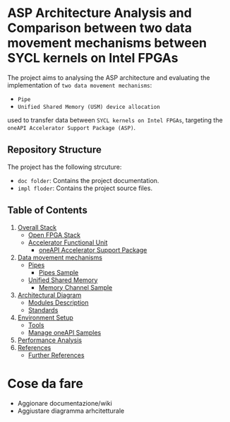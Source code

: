 # ASP Architecture Analysis and Comparison between two data movement mechanisms between SYCL kernels on Intel FPGAs
The project aims to analysing the ASP architecture and evaluating the implementation of `two data movement mechanisms`:
* `Pipe`
* `Unified Shared Memory (USM) device allocation`

used to transfer data between `SYCL kernels on Intel FPGAs`, targeting the `oneAPI Accelerator Support Package (ASP)`.

## Repository Structure 
The project has the following strcuture:
* `doc folder`: Contains the project documentation.
* `impl floder`: Contains the project source files.

## Table of Contents
1. [Overall Stack ](doc/ofs.md)
    * [Open FPGA Stack](doc/ofs.md#ch_ofs)
    * [Accelerator Functional Unit](doc/ofs.md#ch_afu)
        * [oneAPI Accelerator Support Package](doc/ofs.md#ch_asp)
1. [Data movement mechanisms](doc/samples.md)    
    * [Pipes](doc/samples.md#ch_pipes)
        * [Pipes Sample](doc/samples.md#ch_pipes_s)
    * [Unified Shared Memory](doc/samples.md#ch_usm)
        * [Memory Channel Sample](doc/samples.md#ch_usm_s)
1. [Architectural Diagram](doc/arch_diagram.md)
    * [Modules Description](doc/arch_diagram.md#ch_modules)
    * [Standards](doc/arch_diagram.md#ch_standards)
1. [Environment Setup](doc/setup.md)
    * [Tools](doc/setup.md#ch_tools)
    * [Manage oneAPI Samples](doc/setup.md#ch_samples)
1. [Performance Analysis](doc/analysis.md)
1. [References](doc/references.md)
    * [Further References](doc/references.md#fref)


# Cose da fare
* Aggionare documentazione/wiki
* Aggiustare diagramma arhcitetturale